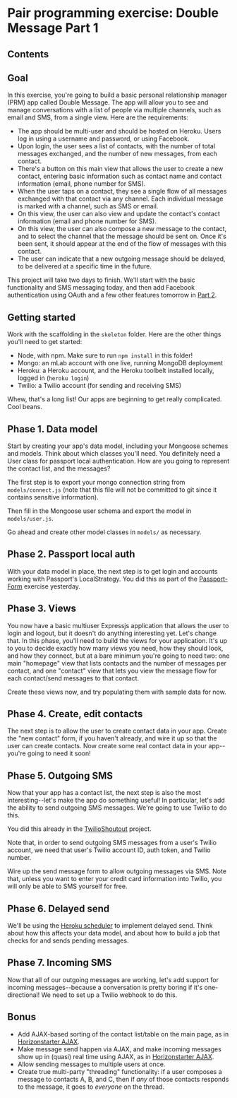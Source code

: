 # Pair programming exercise: Double Message Part 1

## Contents

## Goal

In this exercise, you're going to build a basic personal relationship manager
(PRM) app called Double Message. The app will allow you to see and manage
conversations with a list of people via multiple channels, such as email and
SMS, from a single view. Here are the requirements:

- The app should be multi-user and should be hosted on Heroku. Users log in
  using a username and password, or using Facebook.
- Upon login, the user sees a list of contacts, with the number of total
  messages exchanged, and the number of new messages, from each contact.
- There's a button on this main view that allows the user to create a new
  contact, entering basic information such as contact name and contact
  information (email, phone number for SMS).
- When the user taps on a contact, they see a single flow of all messages
  exchanged with that contact via any channel. Each individual message is marked
  with a channel, such as SMS or email.
- On this view, the user can also view and update the contact's contact
  information (email and phone number for SMS).
- On this view, the user can also compose a new message to the contact, and to
  select the channel that the message should be sent on. Once it's been sent, it
  should appear at the end of the flow of messages with this contact.
- The user can indicate that a new outgoing message should be delayed, to be
  delivered at a specific time in the future.

This project will take two days to finish. We'll start with the basic
functionality and SMS messaging today, and then add Facebook authentication
using OAuth and a few other features tomorrow in [Part 2](./readme-part2.md).

## Getting started

Work with the scaffolding in the `skeleton` folder. Here are the other things
you'll need to get started:

- Node, with npm. Make sure to run `npm install` in this folder!
- Mongo: an mLab account with one live, running MongoDB deployment
- Heroku: a Heroku account, and the Heroku toolbelt installed locally, logged in
  (`heroku login`)
- Twilio: a Twilio account (for sending and receiving SMS)

Whew, that's a long list! Our apps are beginning to get really complicated. Cool
beans.

## Phase 1. Data model

Start by creating your app's data model, including your Mongoose schemes and
models. Think about which classes you'll need. You definitely need a User class
for passport local authentication. How are you going to represent the contact
list, and the messages?

The first step is to export your mongo connection string from
`models/connect.js` (note that this file will not be committed to git since it
contains sensitive information).

Then fill in the Mongoose user schema and export the model in `models/user.js`.

Go ahead and create other model classes in `models/` as necessary.

## Phase 2. Passport local auth

With your data model in place, the next step is to get login and accounts
working with Passport's LocalStrategy. You did this as part of the
[Passport-Form](https://github.com/horizons-school-of-technology/week04/tree/master/day1/passport_form)
exercise yesterday.

## Phase 3. Views

You now have a basic multiuser Expressjs application that allows the user to
login and logout, but it doesn't do anything interesting yet. Let's change that.
In this phase, you'll need to build the views for your application. It's up to
you to decide exactly how many views you need, how they should look, and how
they connect, but at a bare minimum you're going to need two: one main
"homepage" view that lists contacts and the number of messages per contact, and
one "contact" view that lets you view the message flow for each contact/send
messages to that contact.

Create these views now, and try populating them with sample data for now.

## Phase 4. Create, edit contacts

The next step is to allow the user to create contact data in your app. Create
the "new contact" form, if you haven't already, and wire it up so that the user
can create contacts. Now create some real contact data in your app--you're going
to need it soon!

## Phase 5. Outgoing SMS

Now that your app has a contact list, the next step is also the most
interesting--let's make the app do something useful! In particular, let's add
the ability to send outgoing SMS messages. We're going to use Twilio to do this.

You did this already in the
[TwilioShoutout](https://github.com/horizons-school-of-technology/week02/tree/master/day4/1_twilio)
project.

Note that, in order to send outgoing SMS messages from a user's Twilio account,
we need that user's Twilio account ID, auth token, and Twilio number.

Wire up the send message form to allow outgoing messages via SMS. Note that,
unless you want to enter your credit card information into Twilio, you will only
be able to SMS yourself for free.

## Phase 6. Delayed send

We'll be using the [Heroku
scheduler](https://devcenter.heroku.com/articles/scheduler) to implement delayed
send. Think about how this affects your data model, and about how to build a job
that checks for and sends pending messages.

## Phase 7. Incoming SMS

Now that all of our outgoing messages are working, let's add support for
incoming messages--because a conversation is pretty boring if it's
one-directional! We need to set up a Twilio webhook to do this.

## Bonus

- Add AJAX-based sorting of the contact list/table on the main page, as in
  [Horizonstarter AJAX].
- Make message send happen via AJAX, and make incoming messages show up in
  (quasi) real time using AJAX, as in [Horizonstarter AJAX].
- Allow sending messages to multiple users at once.
- Create true multi-party "threading" functionality: if a user composes a
  message to contacts A, B, and C, then if _any_ of those contacts responds to
  the message, it goes to _everyone_ on the thread.

[Horizonstarter AJAX]: https://github.com/horizons-school-of-technology/week03/tree/master/day5/horizonstarter-ajax
